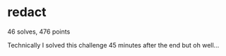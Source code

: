 # redact

46 solves, 476 points

Technically I solved this challenge 45 minutes after the end but oh well...
